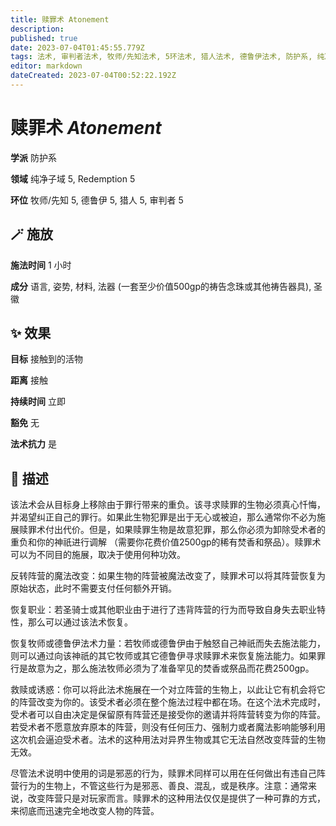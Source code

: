 ```yaml
---
title: 赎罪术 Atonement
description: 
published: true
date: 2023-07-04T01:45:55.779Z
tags: 法术, 审判者法术, 牧师/先知法术, 5环法术, 猎人法术, 德鲁伊法术, 防护系, 纯净子域, redemption
editor: markdown
dateCreated: 2023-07-04T00:52:22.192Z
---
```


# **赎罪术** *Atonement*

**学派** 防护系 

**领域** 纯净子域 5, Redemption 5

**环位** 牧师/先知 5, 德鲁伊 5, 猎人 5, 审判者 5

## 🪄 施放

**施法时间** 1 小时

**成分** 语言, 姿势, 材料, 法器 (一套至少价值500gp的祷告念珠或其他祷告器具), 圣徽

## ✨ 效果 

**目标** 接触到的活物 

**距离** 接触  

**持续时间** 立即 

**豁免** 无

**法术抗力** 是

## 📖 描述

该法术会从目标身上移除由于罪行带来的重负。该寻求赎罪的生物必须真心忏悔，并渴望纠正自己的罪行。如果此生物犯罪是出于无心或被迫，那么通常你不必为施展赎罪术付出代价。但是，如果赎罪生物是故意犯罪，那么你必须为卸除受术者的重负和你的神祇进行调解 （需要你花费价值2500gp的稀有焚香和祭品）。赎罪术可以为不同目的施展，取决于使用何种功效。

反转阵营的魔法改变：如果生物的阵营被魔法改变了，赎罪术可以将其阵营恢复为原始状态，此时不需要支付任何额外开销。

恢复职业：若圣骑士或其他职业由于进行了违背阵营的行为而导致自身失去职业特性，那么可以通过该法术恢复。

恢复牧师或德鲁伊法术力量：若牧师或德鲁伊由于触怒自己神祇而失去施法能力，则可以通过向该神祇的其它牧师或其它德鲁伊寻求赎罪术来恢复施法能力。如果罪行是故意为之，那么施法牧师必须为了准备罕见的焚香或祭品而花费2500gp。

救赎或诱惑：你可以将此法术施展在一个对立阵营的生物上，以此让它有机会将它的阵营改变为你的。该受术者必须在整个施法过程中都在场。在这个法术完成时，受术者可以自由决定是保留原有阵营还是接受你的邀请并将阵营转变为你的阵营。若受术者不愿意放弃原本的阵营，则没有任何压力、强制力或者魔法影响能够利用这次机会逼迫受术者。法术的这种用法对异界生物或其它无法自然改变阵营的生物无效。

尽管法术说明中使用的词是邪恶的行为，赎罪术同样可以用在任何做出有违自己阵营行为的生物上，不管这些行为是邪恶、善良、混乱，或是秩序。注意：通常来说，改变阵营只是对玩家而言。赎罪术的这种用法仅仅是提供了一种可靠的方式，来彻底而迅速完全地改变人物的阵营。
    